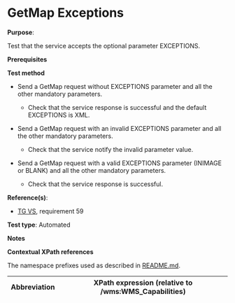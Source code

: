 # GetMap Exceptions

**Purpose**: 

Test that the service accepts the optional parameter EXCEPTIONS.

**Prerequisites**

**Test method**

* Send a GetMap request without EXCEPTIONS parameter and all the other mandatory parameters.

    * Check that the service response is successful and the default EXCEPTIONS is XML.

* Send a GetMap request with an invalid EXCEPTIONS parameter and all the other mandatory parameters.

    * Check that the service notify the invalid parameter value.

* Send a GetMap request with a valid EXCEPTIONS parameter (INIMAGE or BLANK) and all the other mandatory parameters.

    * Check that the service response is successful.

**Reference(s)**:

* [TG VS](./README.md#ref_TG_VS), requirement 59

**Test type**: Automated

**Notes**

**Contextual XPath references**

The namespace prefixes used as described in [README.md](./README.md#namespaces).

Abbreviation                                               |  XPath expression (relative to /wms:WMS_Capabilities)
---------------------------------------------------------- | -------------------------------------------------------------------------
